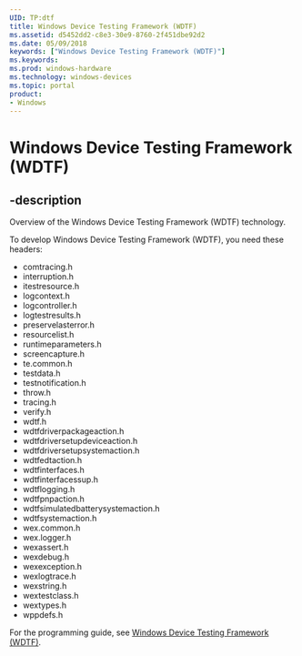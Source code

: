 ```yaml
---
UID: TP:dtf
title: Windows Device Testing Framework (WDTF)
ms.assetid: d5452dd2-c8e3-30e9-8760-2f451dbe92d2
ms.date: 05/09/2018
keywords: ["Windows Device Testing Framework (WDTF)"]
ms.keywords: 
ms.prod: windows-hardware
ms.technology: windows-devices
ms.topic: portal
product:
- Windows
---
```


# Windows Device Testing Framework (WDTF)

## -description

Overview of the Windows Device Testing Framework (WDTF) technology.

To develop Windows Device Testing Framework (WDTF), you need these headers:

* comtracing.h
* interruption.h
* itestresource.h
* logcontext.h
* logcontroller.h
* logtestresults.h
* preservelasterror.h
* resourcelist.h
* runtimeparameters.h
* screencapture.h
* te.common.h
* testdata.h
* testnotification.h
* throw.h
* tracing.h
* verify.h
* wdtf.h
* wdtfdriverpackageaction.h
* wdtfdriversetupdeviceaction.h
* wdtfdriversetupsystemaction.h
* wdtfedtaction.h
* wdtfinterfaces.h
* wdtfinterfacessup.h
* wdtflogging.h
* wdtfpnpaction.h
* wdtfsimulatedbatterysystemaction.h
* wdtfsystemaction.h
* wex.common.h
* wex.logger.h
* wexassert.h
* wexdebug.h
* wexexception.h
* wexlogtrace.h
* wexstring.h
* wextestclass.h
* wextypes.h
* wppdefs.h

For the programming guide, see [Windows Device Testing Framework (WDTF)](https://docs.microsoft.com/windows-hardware/drivers/wdtf).

